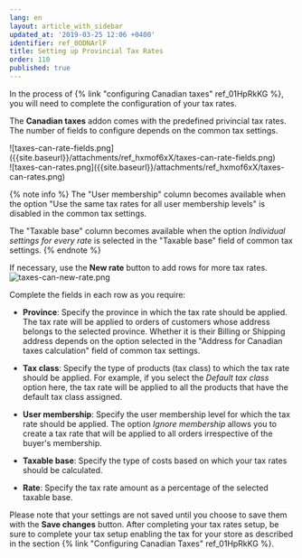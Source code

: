 ```yaml
---
lang: en
layout: article_with_sidebar
updated_at: '2019-03-25 12:06 +0400'
identifier: ref_0ODNArlF
title: Setting up Provincial Tax Rates
order: 110
published: true
---
```

In the process of {% link "configuring Canadian taxes" ref_01HpRkKG %}, you will need to complete the configuration of your tax rates. 

The **Canadian taxes** addon comes with the predefined privincial tax rates. The number of fields to configure depends on the common tax settings. 

<div class="ui stackable two column grid">
  <div class="column" markdown="span">![taxes-can-rate-fields.png]({{site.baseurl}}/attachments/ref_hxmof6xX/taxes-can-rate-fields.png)</div>
  <div class="column" markdown="span">![taxes-can-rates.png]({{site.baseurl}}/attachments/ref_hxmof6xX/taxes-can-rates.png)</div>
</div>

{% note info %}
The "User membership" column becomes available when the option "Use the same tax rates for all user membership levels" is disabled in the common tax settings.

The "Taxable base" column becomes available when the option _Individual settings for every rate_ is selected in the "Taxable base" field of common tax settings.
{% endnote %}

If necessary, use the **New rate** button to add rows for more tax rates. 
   ![taxes-can-new-rate.png]({{site.baseurl}}/attachments/ref_hxmof6xX/taxes-can-new-rate.png)

Complete the fields in each row as you require:

   *   **Province**: Specify the province in which the tax rate should be applied. The tax rate will be applied to orders of customers whose address belongs to the selected province. Whether it is their Billing or Shipping address depends on the option selected in the "Address for Canadian taxes calculation" field of common tax settings.
     
   *   **Tax class**: Specify the type of products (tax class) to which the tax rate should be applied. For example, if you select the _Default tax class_ option here, the tax rate will be applied to all the products that have the default tax class assigned. 
     
   *   **User membership**: Specify the user membership level for which the tax rate should be applied. The option _Ignore membership_ allows you to create a tax rate that will be applied to all orders irrespective of the buyer's membership.
     
  *   **Taxable base**: Specify the type of costs based on which your tax rates should be calculated. 
    
  *   **Rate**: Specify the tax rate amount as a percentage of the selected taxable base.

Please note that your settings are not saved until you choose to save them with the **Save changes** button. After completing your tax rates setup, be sure to complete your tax setup enabling the tax for your store as described in the section {% link "Configuring Canadian Taxes" ref_01HpRkKG %}.

